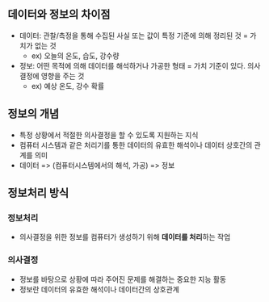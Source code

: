 ## 데이터와 정보의 차이점
* 데이터: 관찰/측정을 통해 수집된 사실 또는 값이 특정 기준에 의해 정리된 것 = 가치가 없는 것
	* ex) 오늘의 온도, 습도, 강수량
* 정보: 어떤 목적에 의해 데이터를 해석하거나 가공한 형태 = 가치 기준이 있다. 의사결정에 영향을 주는 것
	* ex) 예상 온도, 강수 확률

## 정보의 개념
* 특정 상황에서 적절한 의사결정을 할 수 있도록 지원하는 지식
* 컴퓨터 시스템과 같은 처리기를 통한 데이터의 유효한 해석이나 데이터 상호간의 관계를 의미
* 데이터 => (컴퓨터시스템에서의 해석, 가공) => 정보

## 정보처리 방식
### 정보처리
* 의사결정을 위한 정보를 컴퓨터가 생성하기 위해 **데이터를 처리**하는 작업

### 의사결정
* 정보를 바탕으로 상황에 따라 주어진 문제를 해결하는 중요한 지능 활동
* 정보란 데이터의 유효한 해석이나 데이터간의 상호관계

